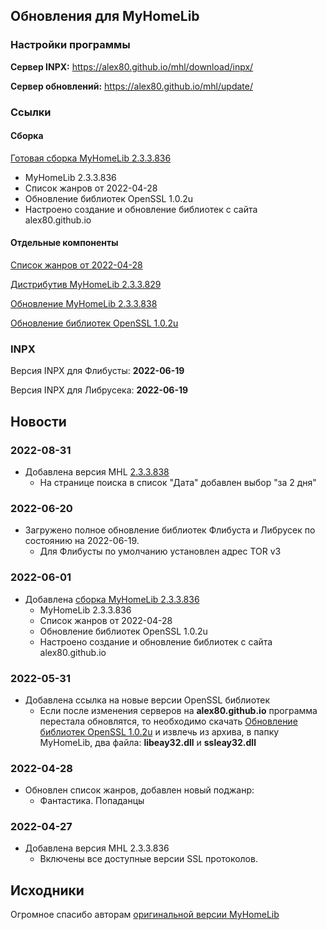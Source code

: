 ## Обновления для MyHomeLib 
### Настройки программы

**Сервер INPX:** https://alex80.github.io/mhl/download/inpx/

**Сервер обновлений:** https://alex80.github.io/mhl/update/

### Ссылки
#### Сборка
[Готовая сборка MyHomeLib 2.3.3.836](https://alex80.github.io/mhl/download/MyHomeLib-2.3.3.836.zip)
  * MyHomeLib 2.3.3.836
  * Список жанров от 2022-04-28
  * Обновление библиотек OpenSSL 1.0.2u
  * Настроено создание и обновление библиотек с сайта alex80.github.io

#### Отдельные компоненты
[Список жанров от 2022-04-28](https://alex80.github.io/mhl/download/genres_fb2.glst)

[Дистрибутив MyHomeLib 2.3.3.829](https://alex80.github.io/mhl/download/myhomelib.zip)

[Обновление MyHomeLib 2.3.3.838](https://alex80.github.io/mhl/download/update_2.3.3.838.zip)

[Обновление библиотек OpenSSL 1.0.2u](https://github.com/IndySockets/OpenSSL-Binaries/blob/master/openssl-1.0.2u-i386-win32.zip)

### INPX
Версия INPX для Флибусты: **2022-06-19**

Версия INPX для Либрусека: **2022-06-19**

## Новости
### 2022-08-31
* Добавлена версия MHL [2.3.3.838](https://alex80.github.io/mhl/download/update_2.3.3.838.zip)
  * На странице поиска в список "Дата" добавлен выбор "за 2 дня"

### 2022-06-20
* Загружено полное обновление библиотек Флибуста и Либрусек по состоянию на 2022-06-19.
  * Для Флибусты по умолчанию установлен адрес TOR v3

### 2022-06-01
* Добавлена [сборка MyHomeLib 2.3.3.836](https://alex80.github.io/mhl/download/MyHomeLib-2.3.3.836.zip)
  * MyHomeLib 2.3.3.836
  * Список жанров от 2022-04-28
  * Обновление библиотек OpenSSL 1.0.2u
  * Настроено создание и обновление библиотек с сайта alex80.github.io

### 2022-05-31
* Добавлена ссылка на новые версии OpenSSL библиотек
  * Если после изменения серверов на **alex80.github.io** программа перестала обновлятся, то необходимо скачать [Обновление библиотек OpenSSL 1.0.2u](https://github.com/IndySockets/OpenSSL-Binaries/blob/master/openssl-1.0.2u-i386-win32.zip) и извлечь из архива, в папку MyHomeLib, два файла: **libeay32.dll** и **ssleay32.dll**

### 2022-04-28
* Обновлен список жанров, добавлен новый поджанр:
  * Фантастика. Попаданцы

### 2022-04-27
* Добавлена версия MHL 2.3.3.836
  * Включены все доступные версии SSL протоколов.

## Исходники
Огромное спасибо авторам [оригинальной версии MyHomeLib](https://github.com/OleksiyPenkov/MyHomeLib)
